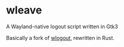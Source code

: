 # wleave
A Wayland-native logout script written in Gtk3

Basically a fork of [wlogout](https://github.com/ArtsyMacaw/wlogout), rewritten in Rust.
